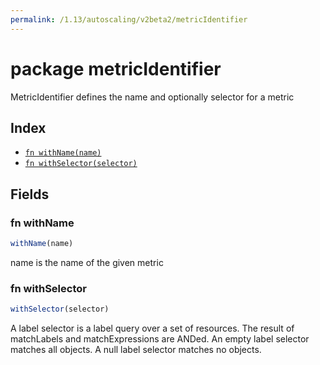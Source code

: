 ```yaml
---
permalink: /1.13/autoscaling/v2beta2/metricIdentifier
---
```


# package metricIdentifier

MetricIdentifier defines the name and optionally selector for a metric

## Index

* [`fn withName(name)`](#fn-withname)
* [`fn withSelector(selector)`](#fn-withselector)

## Fields

### fn withName

```ts
withName(name)
```

name is the name of the given metric

### fn withSelector

```ts
withSelector(selector)
```

A label selector is a label query over a set of resources. The result of matchLabels and matchExpressions are ANDed. An empty label selector matches all objects. A null label selector matches no objects.
